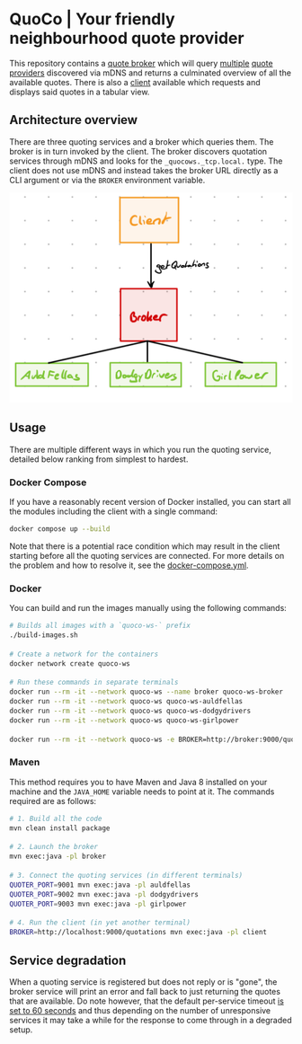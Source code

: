 # QuoCo | Your friendly neighbourhood quote provider

This repository contains a [quote broker](./broker/) which will query [multiple](./auldfellas/) [quote](./dodgydrivers/) [providers](./girlpower/) discovered via mDNS
and returns a culminated overview of all the available quotes. There is also a [client](./client/) available which requests and displays said quotes in a tabular view.

## Architecture overview

There are three quoting services and a broker which queries them. The broker is in turn invoked by the client. The broker discovers quotation services through mDNS and looks for the `_quocows._tcp.local.` type. The client does not use mDNS and instead takes the broker URL directly as a CLI argument or via the `BROKER` environment variable.

![Architecture overview](./architecture.jpeg)

## Usage

There are multiple different ways in which you run the quoting service, detailed below ranking from simplest to hardest.

### Docker Compose

If you have a reasonably recent version of Docker installed, you can start all the modules including the client with a single command:

```bash
docker compose up --build
```

Note that there is a potential race condition which may result in the client starting before all the quoting services are connected. For more details on the problem and how to resolve it, see the [docker-compose.yml](./docker-compose.yml).

### Docker

You can build and run the images manually using the following commands:

```bash
# Builds all images with a `quoco-ws-` prefix
./build-images.sh

# Create a network for the containers
docker network create quoco-ws

# Run these commands in separate terminals
docker run --rm -it --network quoco-ws --name broker quoco-ws-broker
docker run --rm -it --network quoco-ws quoco-ws-auldfellas
docker run --rm -it --network quoco-ws quoco-ws-dodgydrivers
docker run --rm -it --network quoco-ws quoco-ws-girlpower

docker run --rm -it --network quoco-ws -e BROKER=http://broker:9000/quotations quoco-ws-client
```

### Maven

This method requires you to have Maven and Java 8 installed on your machine and the `JAVA_HOME` variable needs to point at it. The commands required are as follows:

```bash
# 1. Build all the code
mvn clean install package

# 2. Launch the broker
mvn exec:java -pl broker

# 3. Connect the quoting services (in different terminals)
QUOTER_PORT=9001 mvn exec:java -pl auldfellas
QUOTER_PORT=9002 mvn exec:java -pl dodgydrivers
QUOTER_PORT=9003 mvn exec:java -pl girlpower

# 4. Run the client (in yet another terminal)
BROKER=http://localhost:9000/quotations mvn exec:java -pl client
```

## Service degradation

When a quoting service is registered but does not reply or is "gone", the broker service will print an error and fall back to just returning the quotes that are available. Do note however, that the default per-service timeout [is set to 60 seconds](https://cxf.apache.org/docs/client-http-transport-including-ssl-support.html#ClientHTTPTransport(includingSSLsupport)-Theclientelement) and thus depending on the number of unresponsive services it may take a while for the response to come through in a degraded setup.
